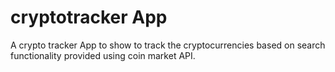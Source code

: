 # cryptotracker App
A crypto tracker App to show to track the cryptocurrencies  based on search functionality provided using coin market API.
